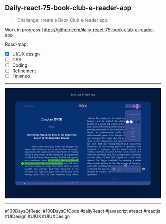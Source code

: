 ## Daily-react-75-book-club-e-reader-app

> Challenge: create a Book Club e-reader app.

Work in progress: https://github.com/daily-react-75-book-club-e-reader-app

Road-map:

- [x] UI/UX design
- [ ] CSS
- [ ] Coding
- [ ] Refinement
- [ ] Finished

---

![Alt text](src/images/daily-react-75-book-club-e-reader-app.png?raw=true "App UI")


---

#100DaysOfReact #100DaysOfCode #dailyReact #javascript #react #reactjs #UIDesign #UIUX #UIUXDesign

